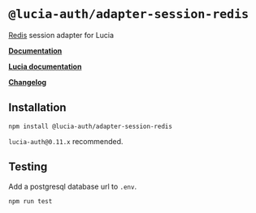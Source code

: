 # `@lucia-auth/adapter-session-redis`

[Redis](https://redis.io) session adapter for Lucia

**[Documentation](https://lucia-auth.com/database/redis)**

**[Lucia documentation](https://lucia-auth.com)**

**[Changelog](https://github.com/pilcrowOnPaper/lucia/blob/main/packages/session-adapter-redis/CHANGELOG.md)**

## Installation

```
npm install @lucia-auth/adapter-session-redis
```

`lucia-auth@0.11.x` recommended.

## Testing

Add a postgresql database url to `.env`.

```
npm run test
```
